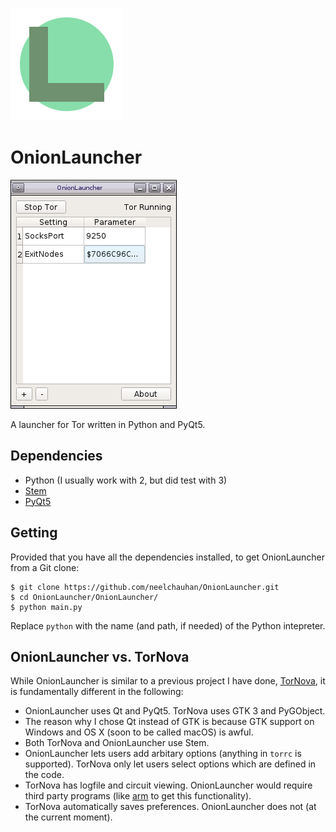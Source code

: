 ![OnionLauncher Logo](logo.png)
# OnionLauncher

![OnionLauncher Screenshot](screenshot.png)

A launcher for Tor written in Python and PyQt5.

## Dependencies

 * Python (I usually work with 2, but did test with 3)
 * [Stem](https://stem.torproject.org/)
 * [PyQt5](https://www.riverbankcomputing.com/software/pyqt/download5)

## Getting

Provided that you have all the dependencies installed, to get OnionLauncher
from a Git clone:

	$ git clone https://github.com/neelchauhan/OnionLauncher.git
	$ cd OnionLauncher/OnionLauncher/
	$ python main.py

Replace `python` with the name (and path, if needed) of the Python intepreter.

## OnionLauncher vs. TorNova

While OnionLauncher is similar to a previous project I have done,
[TorNova](https://github.com/neelchauhan/TorNova), it is fundamentally
different in the following:

 * OnionLauncher uses Qt and PyQt5. TorNova uses GTK 3 and PyGObject.
  * The reason why I chose Qt instead of GTK is because GTK support on Windows
    and OS X (soon to be called macOS) is awful.
 * Both TorNova and OnionLauncher use Stem.
 * OnionLauncher lets users add arbitary options (anything in `torrc` is
   supported). TorNova only let users select options which are defined in the
   code.
 * TorNova has logfile and circuit viewing. OnionLauncher would require third
   party programs (like [arm](https://www.torproject.org/projects/arm.html.en)
   to get this functionality).
 * TorNova automatically saves preferences. OnionLauncher does not (at the
   current moment).
